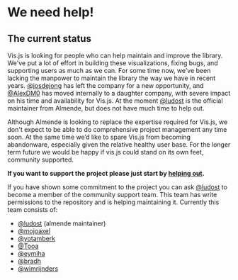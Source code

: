 # We need help!

## The current status

Vis.js is looking for people who can help maintain and improve the library. We've put a lot of effort in building these visualizations, fixing bugs, and supporting users as much as we can. For some time now, we’ve been lacking the manpower to maintain the library the way we have in recent years. [@josdejong](//github.com/josdejong) has left the company for a new opportunity, and [@AlexDM0](//github.com/AlexDM0) has moved internally to a daughter company, with severe impact on his time and availability for Vis.js. At the moment [@ludost](//github.com/ludost) is the official maintainer from Almende, but does not have much time to help out.

Although Almende is looking to replace the expertise required for Vis.js, we don't expect to be able to do comprehensive project management any time soon. At the same time we’d like to spare Vis.js from becoming abandonware, especially given the relative healthy user base. For the longer term future we would be happy if vis.js could stand on its own feet, community supported.

**If you want to support the project please just start by [helping out](./how_to_help.md).**

If you have shown some commitment to the project you can ask [@ludost](//github.com/ludost) to become a member of the community support team. This team has write permissions to the repository and is helping maintaining it. Currently this team consists of:

* [@ludost](//github.com/ludost) (almende maintainer)
* [@mojoaxel](//github.com/mojoaxel)
* [@yotamberk](//github.com/yotamberk)
* [@Tooa](//github.com/Tooa)
* [@eymiha](//github.com/eymiha)
* [@bradh](//github.com/bradh)
* [@wimrijnders](//github.com/wimrijnders)
